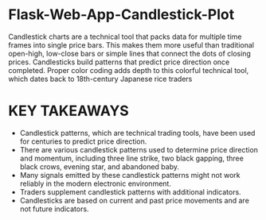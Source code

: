 # Flask-Web-App-Candlestick-Plot
Candlestick charts are a technical tool that packs data for multiple time frames into single price bars. This makes them more useful than traditional open-high, low-close bars or simple lines that connect the dots of closing prices. Candlesticks build patterns that predict price direction once completed. Proper color coding adds depth to this colorful technical tool, which dates back to 18th-century Japanese rice traders


# KEY TAKEAWAYS
* Candlestick patterns, which are technical trading tools, have been used for centuries to predict price direction. 
* There are various candlestick patterns used to determine price direction and momentum, including three line strike, two black gapping, three black crows, evening star, and abandoned baby. 
* Many signals emitted by these candlestick patterns might not work reliably in the modern electronic environment.
* Traders supplement candlestick patterns with additional indicators.
* Candlesticks are based on current and past price movements and are not future indicators.
